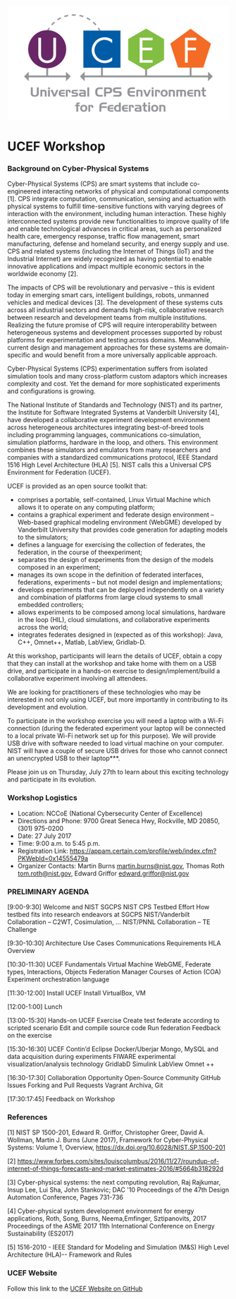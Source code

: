 ![UCEF logo](ucef_final.jpg)

# UCEF Workshop

### Background on Cyber-Physical Systems

Cyber-Physical Systems (CPS) are smart systems that include co-engineered interacting networks of physical and computational components [1].  CPS integrate computation, communication, sensing and actuation with physical systems to fulfill time-sensitive functions with varying degrees of interaction with the environment, including human interaction.  These highly interconnected systems provide new functionalities to improve quality of life and enable technological advances in critical areas, such as personalized health care, emergency response, traffic flow management, smart manufacturing, defense and homeland security, and energy supply and use.  CPS and related systems (including the Internet of Things (IoT) and the Industrial Internet) are widely recognized as having potential to enable innovative applications and impact multiple economic sectors in the worldwide economy [2].

The impacts of CPS will be revolutionary and pervasive – this is evident today in emerging smart cars, intelligent buildings, robots, unmanned vehicles and medical devices [3]. The development of these systems cuts across all industrial sectors and demands high-risk, collaborative research between research and development teams from multiple institutions. Realizing the future promise of CPS will require interoperability between heterogeneous systems and development processes supported by robust platforms for experimentation and testing across domains. Meanwhile, current design and management approaches for these systems are domain-specific and would benefit from a more universally applicable approach.

Cyber-Physical Systems (CPS) experimentation suffers from isolated simulation tools and many cross-platform custom adaptors which increases complexity and cost. Yet the demand for more sophisticated experiments and configurations is growing.

The National Institute of Standards and Technology (NIST) and its partner, the Institute for Software Integrated Systems at Vanderbilt University [4], have developed a collaborative experiment development environment across heterogeneous architectures integrating best-of-breed tools including programming languages, communications co-simulation, simulation platforms, hardware in the loop, and others. This environment combines these simulators and emulators from many researchers and companies with a standardized communications protocol, IEEE Standard 1516 High Level Architecture (HLA) [5]. NIST calls this a Universal CPS Environment for Federation (UCEF).

UCEF is provided as an open source toolkit that:

* comprises a portable, self-contained, Linux Virtual Machine which allows it to operate on any computing platform;
* contains a graphical experiment and federate design environment – Web-based graphical modeling environment (WebGME) developed by Vanderbilt University that provides code generation for adapting models to the simulators;
* defines a language for exercising the collection of federates, the federation, in the course of theexperiment;
* separates the design of experiments from the design of the models composed in an experiment;
* manages its own scope in the definition of federated interfaces, federations, experiments – but not model design and implementations;
* develops experiments that can be deployed independently on a variety and combination of platforms from large cloud systems to small embedded controllers;
* allows experiments to be composed among local simulations, hardware in the loop (HIL), cloud simulations, and collaborative experiments across the world;
* integrates federates designed in (expected as of this workshop): Java, C++, Omnet++, Matlab, LabView, Gridlab-D.

At this workshop, participants will learn the details of UCEF, obtain a copy that they can install at the workshop and take home with them on a USB drive, and participate in a hands-on exercise to design/implement/build a collaborative experiment involving all attendees.

We are looking for practitioners of these technologies who may be interested in not only using UCEF, but more importantly in contributing to its development and evolution. 

To participate in the workshop exercise you will need a laptop with a Wi-Fi connection (during the federated experiment your laptop will be connected to a local private Wi-Fi network set up for this purpose). We will provide USB drive with software needed to load virtual machine on your computer. NIST will have a couple of secure USB drives for those who cannot connect an unencrypted USB to their laptop***.

Please join us on Thursday, July 27th to learn about this exciting technology and participate in its evolution.

### Workshop Logistics

* Location: NCCoE (National Cybersecurity Center of Excellence)
* Directions and Phone: 9700 Great Seneca Hwy, Rockville, MD 20850, (301) 975-0200 
* Date: 27 July 2017
* Time: 9:00 a.m. to 5:45 p.m.
* Registration Link: <https://appam.certain.com/profile/web/index.cfm?PKWebId=0x14555479a>
* Organizer Contacts: Martin Burns <martin.burns@nist.gov>, Thomas Roth <tom.roth@nist.gov>, Edward Griffor <edward.griffor@nist.gov>



 
### PRELIMINARY AGENDA

[9:00-9:30] Welcome and NIST SGCPS
NIST CPS Testbed Effort
How testbed fits into research endeavors at SGCPS
NIST/Vanderbilt Collaboration – C2WT, Cosimulation, …
NIST/PNNL Collaboration – TE Challenge  

[9:30-10:30] Architecture
Use Cases
Communications Requirements
HLA Overview  

[10:30-11:30] UCEF Fundamentals
Virtual Machine
WebGME,
Federate types, Interactions, Objects
Federation Manager
Courses of Action (COA) Experiment orchestration language  

[11:30-12:00] Install UCEF
Install VirtualBox, VM  

[12:00-1:00] Lunch  

[13:00-15:30] Hands-on UCEF Exercise
Create test federate according to scripted scenario
Edit and compile source code
Run federation
Feedback on the exercise  

[15:30-16:30] UCEF Contin’d
Eclipse
Docker/Uberjar
Mongo, MySQL and data acquisition during experiments
FIWARE experimental visualization/analysis technology
GridlabD
Simulink
LabView
Omnet ++  

[16:30-17:30] Collaboration Opportunity
Open-Source Community
GitHub
Issues
Forking and Pull Requests
Vagrant
Archiva, Git  

[17:30:17:45] Feedback on Workshop

### References
[1]	NIST SP 1500-201, Edward R. Griffor, Christopher Greer, David A. Wollman, Martin J. Burns (June 2017), Framework for Cyber-Physical Systems: Volume 1, Overview, https://dx.doi.org/10.6028/NIST.SP.1500-201  

[2]	https://www.forbes.com/sites/louiscolumbus/2016/11/27/roundup-of-internet-of-things-forecasts-and-market-estimates-2016/#5664b318292d  
 
[3]	Cyber-physical systems: the next computing revolution, Raj Rajkumar, Insup Lee, Lui Sha, John Stankovic; DAC '10 Proceedings of the 47th Design Automation Conference, Pages 731-736  

[4]	Cyber-physical system development environment for energy applications, Roth, Song, Burns, Neema,Emfinger, Sztipanovits, 2017 Proceedings of the ASME 2017 11th International Conference on Energy Sustainability (ES2017)  

[5]	1516-2010 - IEEE Standard for Modeling and Simulation (M&S) High Level Architecture (HLA)-- Framework and Rules  

### UCEF Website

Follow this link to the [UCEF Website on GitHub](docs/README.md "") 

